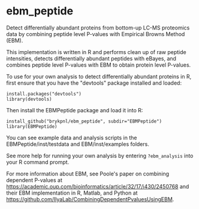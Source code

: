 # ebm_peptide

Detect differentially abundant proteins from bottom-up LC-MS proteomics data by combining peptide level P-values with Empirical Browns Method (EBM).

This implementation is written in R and performs clean up of raw peptide intensities, detects differentially abundant peptides with eBayes, and combines peptide level P-values with EBM to obtain protein level P-values.

To use for your own analysis to detect differentially abundant proteins in R, first ensure that you have the "devtools" package installed and loaded:
```
install.packages("devtools")
library(devtools)
```

Then install the EBMPeptide package and load it into R:
```
install_github("brykpnl/ebm_peptide", subdir="EBMPeptide")
library(EBMPeptide)
```

You can see example data and analysis scripts in the EBMPeptide/inst/testdata and EBM/inst/examples folders.

See more help for running your own analysis by entering ```?ebm_analysis``` into your R command prompt.

For more information about EBM, see Poole's paper on combining dependent P-values at https://academic.oup.com/bioinformatics/article/32/17/i430/2450768 and their EBM implementation in R, Matlab, and Python at https://github.com/IlyaLab/CombiningDependentPvaluesUsingEBM.
